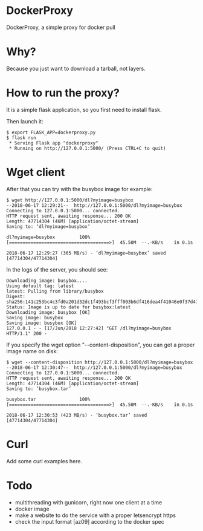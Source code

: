 DockerProxy
===========

DockerProxy, a simple proxy for docker pull

Why?
====

Because you just want to download a tarball, not layers.

How to run the proxy?
=====================

It is a simple flask application, so you first need to install flask. 

Then launch it:

```
$ export FLASK_APP=dockerproxy.py
$ flask run 
 * Serving Flask app "dockerproxy"
 * Running on http://127.0.0.1:5000/ (Press CTRL+C to quit)
```

Wget client
===========

After that you can try with the busybox image for example:

```
$ wget http://127.0.0.1:5000/dl?myimage=busybox
--2018-06-17 12:29:21--  http://127.0.0.1:5000/dl?myimage=busybox
Connecting to 127.0.0.1:5000... connected.
HTTP request sent, awaiting response... 200 OK
Length: 47714304 (46M) [application/octet-stream]
Saving to: ‘dl?myimage=busybox’

dl?myimage=busybox         100%[=====================================>]  45.50M  --.-KB/s    in 0.1s    

2018-06-17 12:29:27 (365 MB/s) - ‘dl?myimage=busybox’ saved [47714304/47714304]

```

In the logs of the server, you should see:

```
Downloading image: busybox....
Using default tag: latest
latest: Pulling from library/busybox
Digest: sha256:141c253bc4c3fd0a201d32dc1f493bcf3fff003b6df416dea4f41046e0f37d47
Status: Image is up to date for busybox:latest
Downloading image: busybox [OK]
Saving image: busybox
Saving image: busybox [OK]
127.0.0.1 - - [17/Jun/2018 12:27:42] "GET /dl?myimage=busybox HTTP/1.1" 200 -
```

If you specify the wget option "--content-disposition", you can get a proper image name on disk:

```
$ wget --content-disposition http://127.0.0.1:5000/dl?myimage=busybox
--2018-06-17 12:30:47--  http://127.0.0.1:5000/dl?myimage=busybox
Connecting to 127.0.0.1:5000... connected.
HTTP request sent, awaiting response... 200 OK
Length: 47714304 (46M) [application/octet-stream]
Saving to: ‘busybox.tar’

busybox.tar                100%[=====================================>]  45.50M  --.-KB/s    in 0.1s    

2018-06-17 12:30:53 (423 MB/s) - ‘busybox.tar’ saved [47714304/47714304]
```

Curl
====

Add some curl examples here.

Todo
====

* multithreading with gunicorn, right now one client at a time
* docker image
* make a website to do the service with a proper letsencrypt https
* check the input format [az09] according to the docker spec
